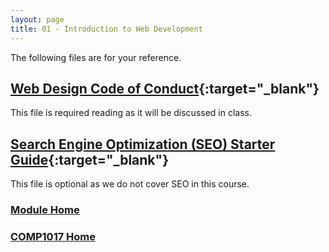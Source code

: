 ```yaml
---
layout: page
title: 01 - Introduction to Web Development
---
```

The following files are for your reference.

## [Web Design Code of Conduct](files/WebDesignersCodeofConduct.pdf){:target="_blank"}
This file is required reading as it will be discussed in class.

## [Search Engine Optimization (SEO) Starter Guide](files/search-engine-optimization-starter-guide.pdf){:target="_blank"}
This file is optional as we do not cover SEO in this course.

### [Module Home](../)

### [COMP1017 Home](../../)
